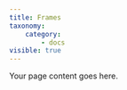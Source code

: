 ```yaml
---
title: Frames
taxonomy:
    category:
        - docs
visible: true
---
```


Your page content goes here.